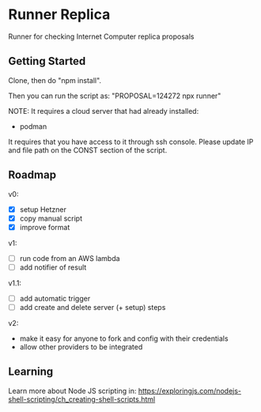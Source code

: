 # Runner Replica

Runner for checking Internet Computer replica proposals

## Getting Started

Clone, then do "npm install".

Then you can run the script as:
"PROPOSAL=124272 npx runner"

NOTE:
It requires a cloud server that had already installed:

- podman

It requires that you have access to it through ssh console.
Please update IP and file path on the CONST section of the script.

## Roadmap

v0:

- [x] setup Hetzner
- [x] copy manual script
- [x] improve format

v1:

- [ ] run code from an AWS lambda
- [ ] add notifier of result

v1.1:

- [ ] add automatic trigger
- [ ] add create and delete server (+ setup) steps

v2:

- make it easy for anyone to fork and config with their credentials
- allow other providers to be integrated

## Learning

Learn more about Node JS scripting in:
https://exploringjs.com/nodejs-shell-scripting/ch_creating-shell-scripts.html
